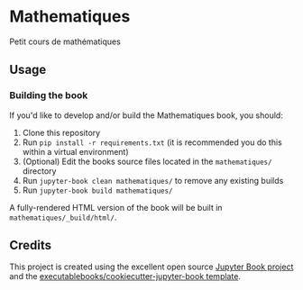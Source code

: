 # Mathematiques

Petit cours de mathématiques

## Usage

### Building the book

If you'd like to develop and/or build the Mathematiques book, you should:

1. Clone this repository
2. Run `pip install -r requirements.txt` (it is recommended you do this within a virtual environment)
3. (Optional) Edit the books source files located in the `mathematiques/` directory
4. Run `jupyter-book clean mathematiques/` to remove any existing builds
5. Run `jupyter-book build mathematiques/`

A fully-rendered HTML version of the book will be built in `mathematiques/_build/html/`.

## Credits

This project is created using the excellent open source [Jupyter Book project](https://jupyterbook.org/) and the [executablebooks/cookiecutter-jupyter-book template](https://github.com/executablebooks/cookiecutter-jupyter-book).
